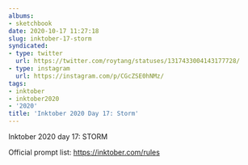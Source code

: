```yaml
---
albums:
- sketchbook
date: 2020-10-17 11:27:18
slug: inktober-17-storm
syndicated:
- type: twitter
  url: https://twitter.com/roytang/statuses/1317433004143177728/
- type: instagram
  url: https://instagram.com/p/CGcZSE0hNMz/
tags:
- inktober
- inktober2020
- '2020'
title: 'Inktober 2020 Day 17: Storm'
---
```


Inktober 2020 day 17: STORM

Official prompt list: https://inktober.com/rules
